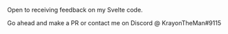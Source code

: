 Open to receiving feedback on my Svelte code.

Go ahead and make a PR or contact me on Discord @ KrayonTheMan#9115
